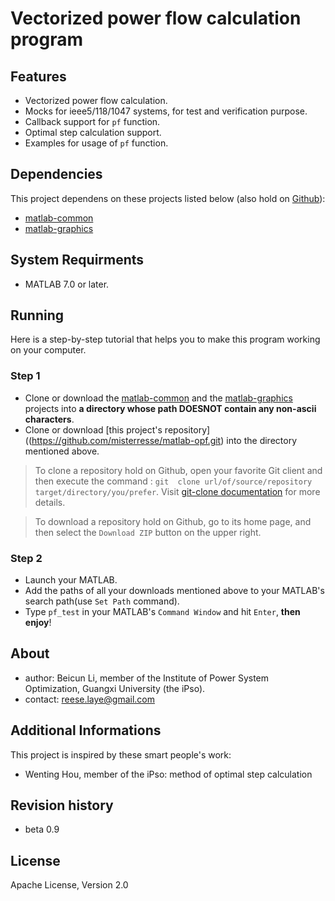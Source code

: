 # Vectorized power flow calculation program

## Features
* Vectorized power flow calculation.
* Mocks for ieee5/118/1047 systems, for test and verification purpose.
* Callback support for ```pf``` function.
* Optimal step calculation support.
* Examples for usage of ```pf``` function.

## Dependencies
This project dependens on these projects listed below (also hold on [Github](https://github.com/)):
* [matlab-common](https://github.com/misterresse/matlab-common.git)
* [matlab-graphics](https://github.com/misterresse/matlab-graphics.git)

## System Requirments
* MATLAB 7.0 or later.

## Running
Here is a step-by-step tutorial that helps you to make this program working on your computer.

### Step 1
* Clone or download the [matlab-common](https://github.com/misterresse/matlab-common.git) and the [matlab-graphics](https://github.com/misterresse/matlab-graphics.git) projects into **a directory whose path DOESNOT contain any non-ascii characters**.
* Clone or download [this project's repository]((https://github.com/misterresse/matlab-opf.git) into the directory mentioned above.


> To clone a repository hold on Github, open your favorite Git client and then execute the command : ```git  clone url/of/source/repository  target/directory/you/prefer```. Visit [git-clone documentation](https://git-scm.com/docs/git-clone) for more details.


> To download a repository hold on Github, go to its home page, and then select the ```Download ZIP``` button on the upper right.

### Step 2
* Launch your MATLAB.
* Add the paths of all your downloads mentioned above to your MATLAB's search path(use ```Set Path``` command).
* Type ```pf_test``` in your MATLAB's ```Command Window``` and hit ```Enter```, **then enjoy**!


## About
* author: Beicun Li, member of the Institute of Power System Optimization, Guangxi University (the iPso).
* contact: reese.laye@gmail.com


## Additional Informations
This project is inspired by these smart people's work:
* Wenting Hou, member of the iPso: method of optimal step calculation


## Revision history
* beta 0.9

## License
Apache License, Version 2.0




